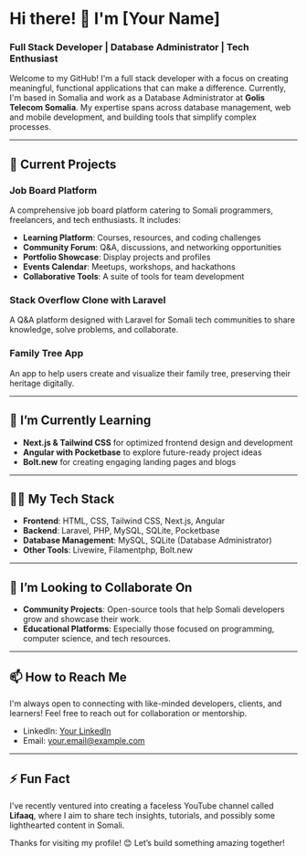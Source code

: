# Hi there! 👋 I'm [Your Name]

### Full Stack Developer | Database Administrator | Tech Enthusiast

Welcome to my GitHub! I'm a full stack developer with a focus on creating meaningful, functional applications that can make a difference. Currently, I'm based in Somalia and work as a Database Administrator at **Golis Telecom Somalia**. My expertise spans across database management, web and mobile development, and building tools that simplify complex processes.

---

## 🔭 Current Projects

### Job Board Platform  
A comprehensive job board platform catering to Somali programmers, freelancers, and tech enthusiasts. It includes:
- **Learning Platform**: Courses, resources, and coding challenges
- **Community Forum**: Q&A, discussions, and networking opportunities
- **Portfolio Showcase**: Display projects and profiles
- **Events Calendar**: Meetups, workshops, and hackathons
- **Collaborative Tools**: A suite of tools for team development

### Stack Overflow Clone with Laravel  
A Q&A platform designed with Laravel for Somali tech communities to share knowledge, solve problems, and collaborate.

### Family Tree App  
An app to help users create and visualize their family tree, preserving their heritage digitally.

---

## 🌱 I’m Currently Learning
- **Next.js & Tailwind CSS** for optimized frontend design and development
- **Angular with Pocketbase** to explore future-ready project ideas
- **Bolt.new** for creating engaging landing pages and blogs

---

## 👨‍💻 My Tech Stack

- **Frontend**: HTML, CSS, Tailwind CSS, Next.js, Angular
- **Backend**: Laravel, PHP, MySQL, SQLite, Pocketbase
- **Database Management**: MySQL, SQLite (Database Administrator)
- **Other Tools**: Livewire, Filamentphp, Bolt.new

---

## 👯 I’m Looking to Collaborate On
- **Community Projects**: Open-source tools that help Somali developers grow and showcase their work.
- **Educational Platforms**: Especially those focused on programming, computer science, and tech resources.

---

## 📫 How to Reach Me

I'm always open to connecting with like-minded developers, clients, and learners! Feel free to reach out for collaboration or mentorship.

- LinkedIn: [Your LinkedIn](#)
- Email: your.email@example.com

---

## ⚡ Fun Fact

I've recently ventured into creating a faceless YouTube channel called **Lifaaq**, where I aim to share tech insights, tutorials, and possibly some lighthearted content in Somali.

Thanks for visiting my profile! 😊 Let’s build something amazing together!
